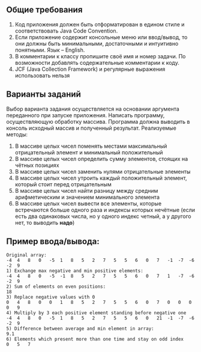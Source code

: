 ## Общие требования
1. Код приложения должен быть отформатирован в едином стиле и соответствовать Java Code Convention.
2. Если приложение содержит консольные меню или ввод/вывод, то они должны быть минимальными, достаточными и интуитивно понятными. Язык – English.
3. В комментарии к классу пропишите своё имя и номер задачи. По возможности добавлять содержательные комментарии к коду.
4. JCF (Java Collection Framework) и регулярные выражения использовать нельзя

## Варианты заданий
Выбор варианта задания осуществляется на основании аргумента переданного при запуске приложения.
Написать программу, осуществляющую обработку массива. Программа должна выводить в консоль исходный массив и полученный результат.
Реализуемые методы:
1. В массиве целых чисел поменять местами максимальный отрицательный элемент и минимальный положительный
2. В массиве целых чисел определить сумму элементов, стоящих на чётных позициях
3. В массиве целых чисел заменить нулями отрицательные элементы
4. В массиве целых чисел утроить каждый положительный элемент, который стоит перед отрицательным
5. В массиве целых чисел найти разницу между средним арифметическим и значением минимального элемента
6. В массиве целых чисел вывести все элементы, которые встречаются больше одного раза и индексы которых нечётные (если есть два одинаковых числа, но у одного индекс четный, а у другого нет, то выводить **надо**)

## Пример ввода/вывода:
```
Original array:
-4	4	8	0	-5	1	8	5	2	7	5	5	6	0	7	-1	-7	-6	-2	9
1) Exchange max negative and min positive elements:
-4	4	8	0	-5	-1	8	5	2	7	5	5	6	0	7	1	-7	-6	-2	9
2) Sum of elements on even positions:
18
3) Replace negative values with 0
0	4	8	0	0	1	8	5	2	7	5	5	6	0	7	0	0	0	0	9
4) Multiply by 3 each positive element standing before negative one
-4	4	8	0	-5	1	8	5	2	7	5	5	6	0	21	-1	-7	-6	-2	9
5) Difference between average and min element in array:
9.1
6) Elements which present more than one time and stay on odd index
0	5	7
```